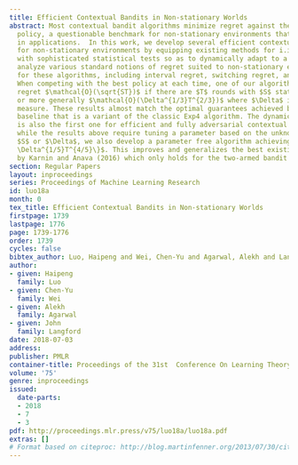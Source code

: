 ```yaml
---
title: Efficient Contextual Bandits in Non-stationary Worlds
abstract: Most contextual bandit algorithms minimize regret against the best fixed
  policy, a questionable benchmark for non-stationary environments that are ubiquitous
  in applications.  In this work, we develop several efficient contextual bandit algorithms
  for non-stationary environments by equipping existing methods for i.i.d. problems
  with sophisticated statistical tests so as to dynamically adapt to a change in distribution.   We
  analyze various standard notions of regret suited to non-stationary environments
  for these algorithms, including interval regret, switching regret, and dynamic regret.
  When competing with the best policy at each time, one of our algorithms achieves
  regret $\mathcal{O}(\sqrt{ST})$ if there are $T$ rounds with $S$ stationary periods,
  or more generally $\mathcal{O}(\Delta^{1/3}T^{2/3})$ where $\Delta$ is some non-stationarity
  measure. These results almost match the optimal guarantees achieved by an inefficient
  baseline that is a variant of the classic Exp4 algorithm. The dynamic regret result
  is also the first one for efficient and fully adversarial contextual bandit. Furthermore,
  while the results above require tuning a parameter based on the unknown quantity
  $S$ or $\Delta$, we also develop a parameter free algorithm achieving regret $\min\{S^{1/4}T^{3/4},
  \Delta^{1/5}T^{4/5}\}$. This improves and generalizes the best existing result $\Delta^{0.18}T^{0.82}$
  by Karnin and Anava (2016) which only holds for the two-armed bandit problem.
section: Regular Papers
layout: inproceedings
series: Proceedings of Machine Learning Research
id: luo18a
month: 0
tex_title: Efficient Contextual Bandits in Non-stationary Worlds
firstpage: 1739
lastpage: 1776
page: 1739-1776
order: 1739
cycles: false
bibtex_author: Luo, Haipeng and Wei, Chen-Yu and Agarwal, Alekh and Langford, John
author:
- given: Haipeng
  family: Luo
- given: Chen-Yu
  family: Wei
- given: Alekh
  family: Agarwal
- given: John
  family: Langford
date: 2018-07-03
address: 
publisher: PMLR
container-title: Proceedings of the 31st  Conference On Learning Theory
volume: '75'
genre: inproceedings
issued:
  date-parts:
  - 2018
  - 7
  - 3
pdf: http://proceedings.mlr.press/v75/luo18a/luo18a.pdf
extras: []
# Format based on citeproc: http://blog.martinfenner.org/2013/07/30/citeproc-yaml-for-bibliographies/
---
```

